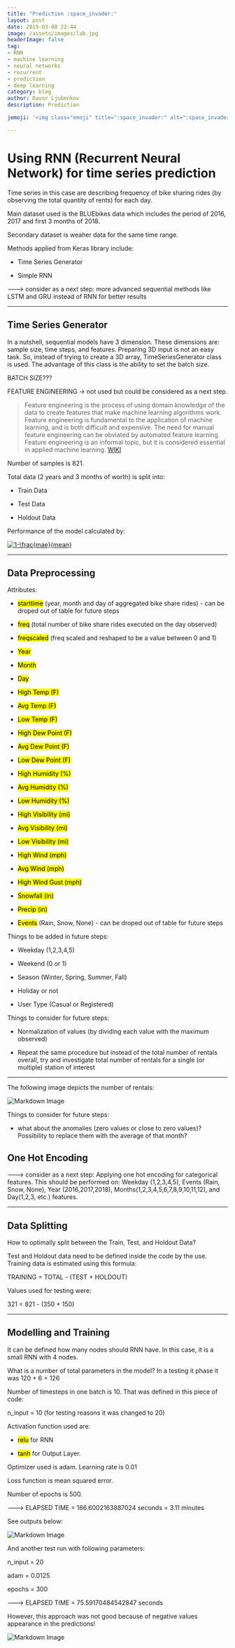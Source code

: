 ```yaml
---
title: "Prediction :space_invader:"
layout: post
date: 2019-03-08 22:44
image: /assets/images/lab.jpg
headerImage: false
tag:
- RNN
- machine learning
- neural networks
- recurrent
- prediction
- deep learning
category: blog
author: Davor Ljubenkov
description: Prediction

jemoji: '<img class="emoji" title=":space_invader:" alt=":space_invader:" src="https://assets.github.com/images/icons/emoji/unicode/1f47e.png" height="20" width="20" align="absmiddle">'

---
```


# Using RNN (Recurrent Neural Network) for time series prediction

 Time series in this case are describing frequency of bike sharing rides (by observing the total quantity of rents) for each day.
 
 Main dataset used is the BLUEbikes data which includes the period of 2016, 2017 and first 3 months of 2018.
 
 Secondary dataset is weaher data for the same time range.
 
 Methods applied from Keras library include:
 
 - Time Series Generator
 
 - Simple RNN
 
 ---> consider as a next step: more advanced sequential methods like LSTM and GRU instead of RNN for better results
 
 ---
 
## Time Series Generator
 
In a nutshell, sequential models have 3 dimension. These dimensions are: sample size, time steps, and features. Preparing 3D input is not an easy task. So, instead of trying to create a 3D array, TimeSeriesGenerator class is used. The advantage of this class is the ability to set the batch size.

BATCH SIZE???

FEATURE ENGINEERING -> not used but could be considered as a next step.

>  Feature engineering is the process of using domain knowledge of the data to create features that make machine learning algorithms work. Feature engineering is fundamental to the application of machine learning, and is both difficult and expensive. The need for manual feature engineering can be obviated by automated feature learning. Feature engineering is an informal topic, but it is considered essential in applied machine learning. [WIKI](https://en.wikipedia.org/wiki/Feature_engineering)

Number of samples is 821.

Total data (2 years and 3 months of worth) is split into:

- Train Data

- Test Data

- Holdout Data

Performance of the model calculated by: 

<a href="https://www.codecogs.com/eqnedit.php?latex=1-\frac{mae}{mean}" target="_blank"><img src="https://latex.codecogs.com/gif.latex?1-\frac{mae}{mean}" title="1-\frac{mae}{mean}" /></a>

---

## Data Preprocessing

Attributes:

- <mark>starttime</mark> (year, month and day of aggregated bike share rides) - can be droped out of table for future steps

- <mark>freq</mark> (total number of bike share rides executed on the day observed)

- <mark>freqscaled</mark> (freq scaled and reshaped to be a value between 0 and 1)

- <mark>Year</mark>

- <mark>Month</mark>

- <mark>Day</mark>

- <mark>High Temp (F)</mark>

- <mark>Avg Temp (F)</mark>	

- <mark>Low Temp (F)</mark>

- <mark>High Dew Point (F)</mark>

- <mark>Avg Dew Point (F)</mark>

- <mark>Low Dew Point (F)</mark>

- <mark>High Humidity (%)</mark>	

- <mark>Avg Humidity (%)</mark>

- <mark>Low Humidity (%)</mark>	

- <mark>High Visibility (mi)</mark>

- <mark>Avg Visibility (mi)</mark>

- <mark>Low Visibility (mi)</mark>

- <mark>High Wind (mph)</mark>

- <mark>Avg Wind (mph)</mark>	

- <mark>High Wind Gust (mph)</mark>	

- <mark>Snowfall (in)</mark>

- <mark><mark>Precip (in)</mark>

- <mark>Events</mark> (Rain, Snow, None) - can be droped out of table for future steps

Things to be added in future steps:

- Weekday (1,2,3,4,5)

- Weekend (0 or 1)

- Season (Winter, Spring, Summer, Fall)

- Holiday or not

- User Type (Casual or Registered)

Things to consider for future steps:

- Normalization of values (by dividing each value with the maximum observed)

- Repeat the same procedure but instead of the total number of rentals overall, try and investigate total number of rentals for a single (or multiple) station of interest

---

The following image depicts the number of rentals:

![Markdown Image][1]

Things to consider for future steps:

- what about the anomalies (zero values or close to zero values)? Possibility to replace them with the average of that month?

## One Hot Encoding

---> consider as a next step: Applying one hot encoding for categorical features. This should be performed on: Weekday (1,2,3,4,5), Events (Rain, Snow, None), Year (2016,2017,2018), Months(1,2,3,4,5,6,7,8,9,10,11,12), and Day(1,2,3, etc.) features.

---

## Data Splitting

How to optimally split between the Train, Test, and Holdout Data?

Test and Holdout data need to be defined inside the code by the use. Training data is estimated using this formula:

TRAINING = TOTAL - (TEST + HOLDOUT)

Values used for testing were:

321  = 821 - (350 + 150)

---

## Modelling and Training

It can be defined how many nodes should RNN have. In this case, it is a small RNN with 4 nodes.

What is a number of total parameters in the model? In a testing it phase it was 120 + 6 = 126

Number of timesteps in one batch is 10. That was defined in this piece of code:

n_input = 10 (for testing reasons it was changed to 20)


Activation function used are:

- <mark>relu</mark> for RNN

- <mark>tanh</mark> for Output Layer. 

Optimizer used  is adam. Learning rate is 0.01

Loss function is mean squared error. 

Number of epochs is 500.

---> ELAPSED TIME = 186.6002163887024 seconds = 3.11 minutes

See outputs below:

![Markdown Image][2]

And another test run with following parameters:

n_input = 20

adam = 0.0125

epochs = 300

---> ELAPSED TIME = 75.59170484542847 seconds

However, this approach was not good because of negative values appearance in the predictions!

![Markdown Image][3]




[1]: /assets/images/plot1.png
[2]: /assets/images/plot2.png
[3]: /assets/images/plot3.png

